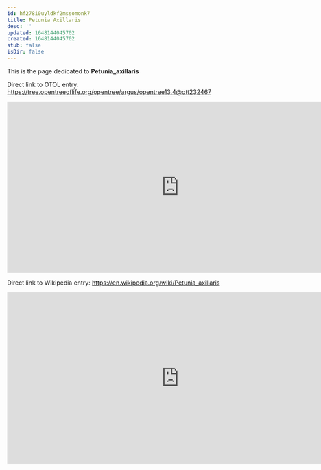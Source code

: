 ```yaml
---
id: hf278i0uyldkf2mssomonk7
title: Petunia Axillaris
desc: ''
updated: 1648144045702
created: 1648144045702
stub: false
isDir: false
---
```

This is the page dedicated to **Petunia_axillaris**


Direct link to OTOL entry: https://tree.opentreeoflife.org/opentree/argus/opentree13.4@ott232467



<html>
    <body>
    <iframe src="https://tree.opentreeoflife.org/opentree/argus/opentree13.4@ott232467"
    width="800" height="400" frameborder="0" allowfullscreen> </iframe>
    </body>
</html>
    


Direct link to Wikipedia entry: https://en.wikipedia.org/wiki/Petunia_axillaris



<html>
    <body>
    <iframe src="https://en.wikipedia.org/wiki/Petunia_axillaris"
    width="800" height="400" frameborder="0" allowfullscreen> </iframe>
    </body>
</html>
    
